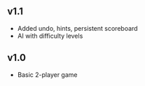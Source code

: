 ## v1.1
- Added undo, hints, persistent scoreboard
- AI with difficulty levels

## v1.0
- Basic 2-player game
